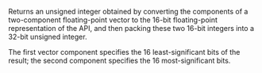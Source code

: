 Returns an unsigned integer obtained by converting the components of a two-component floating-point vector to the 16-bit floating-point representation of the API, and then packing these two 16-bit integers into a 32-bit unsigned integer.

The first vector component specifies the 16 least-significant bits of the result; the second component specifies the 16 most-significant bits.